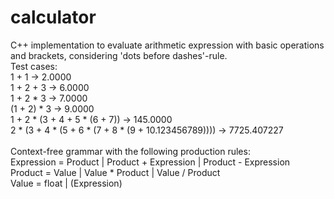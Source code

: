 # calculator
C++ implementation to evaluate arithmetic expression with basic operations and brackets, considering 'dots before dashes'-rule.<br>
Test cases:<br>
1 + 1 &rarr; 2.0000<br>
1 + 2 + 3 &rarr; 6.0000<br>
1 + 2 * 3 &rarr; 7.0000<br>
(1 + 2) * 3 &rarr; 9.0000<br>
1 + 2 * (3 + 4 + 5 * (6 + 7)) &rarr; 145.0000<br>
2 * (3 + 4 * (5 + 6 * (7 + 8 * (9 + 10.123456789)))) &rarr; 7725.407227<br>
<br>
Context-free grammar with the following production rules:<br>
Expression = Product | Product + Expression |  Product - Expression<br>
Product = Value | Value * Product | Value / Product<br>
Value = float | (Expression)<br>
